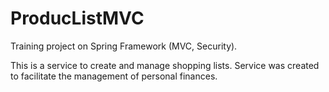 # ProducListMVC
Training project on Spring Framework (MVC, Security).

This is a service to create and manage shopping lists. 
Service was created to facilitate the management of personal finances.